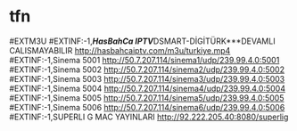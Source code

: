 # tfn
#EXTM3U #EXTINF:-1,***HasBahCa IPTV***DSMART-DİGİTÜRK***DEVAMLI CALISMAYABILIR http://hasbahcaiptv.com/m3u/turkiye.mp4 #EXTINF:-1,Sinema 5001 http://50.7.207.114/sinema1/udp/239.99.4.0:5001 #EXTINF:-1,Sinema 5002 http://50.7.207.114/sinema2/udp/239.99.4.0:5002 #EXTINF:-1,Sinema 5003 http://50.7.207.114/sinema3/udp/239.99.4.0:5003 #EXTINF:-1,Sinema 5004 http://50.7.207.114/sinema4/udp/239.99.4.0:5004 #EXTINF:-1,Sinema 5005 http://50.7.207.114/sinema5/udp/239.99.4.0:5005 #EXTINF:-1,Sinema 5006 http://50.7.207.114/sinema6/udp/239.99.4.0:5006 #EXTINF:-1,SUPERLI G MAC YAYINLARI http://92.222.205.40:8080/superlig
